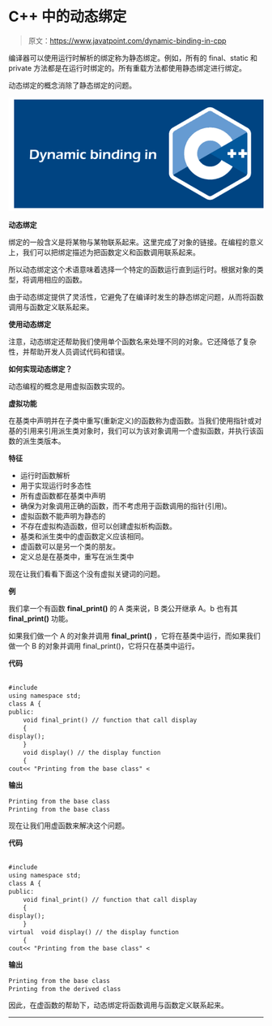 # C++ 中的动态绑定

> 原文：<https://www.javatpoint.com/dynamic-binding-in-cpp>

编译器可以使用运行时解析的绑定称为静态绑定。例如，所有的 final、static 和 private 方法都是在运行时绑定的。所有重载方法都使用静态绑定进行绑定。

动态绑定的概念消除了静态绑定的问题。

![Dynamic binding in C++](img/5d6c44b119c4e66e93a75932dab50086.png)

**动态绑定**

绑定的一般含义是将某物与某物联系起来。这里完成了对象的链接。在编程的意义上，我们可以把绑定描述为把函数定义和函数调用联系起来。

所以动态绑定这个术语意味着选择一个特定的函数运行直到运行时。根据对象的类型，将调用相应的函数。

由于动态绑定提供了灵活性，它避免了在编译时发生的静态绑定问题，从而将函数调用与函数定义联系起来。

**使用动态绑定**

注意，动态绑定还帮助我们使用单个函数名来处理不同的对象。它还降低了复杂性，并帮助开发人员调试代码和错误。

**如何实现动态绑定？**

动态编程的概念是用虚拟函数实现的。

**虚拟功能**

在基类中声明并在子类中重写(重新定义)的函数称为虚函数。当我们使用指针或对基的引用来引用派生类对象时，我们可以为该对象调用一个虚拟函数，并执行该函数的派生类版本。

**特征**

*   运行时函数解析
*   用于实现运行时多态性
*   所有虚函数都在基类中声明
*   确保为对象调用正确的函数，而不考虑用于函数调用的指针(引用)。
*   虚拟函数不能声明为静态的
*   不存在虚拟构造函数，但可以创建虚拟析构函数。
*   基类和派生类中的虚函数定义应该相同。
*   虚函数可以是另一个类的朋友。
*   定义总是在基类中，重写在派生类中

现在让我们看看下面这个没有虚拟关键词的问题。

**例**

我们拿一个有函数 **final_print()** 的 A 类来说，B 类公开继承 A。b 也有其 **final_print()** 功能。

如果我们做一个 A 的对象并调用 **final_print()** ，它将在基类中运行，而如果我们做一个 B 的对象并调用 final_print()，它将只在基类中运行。

**代码**

```

#include 
using namespace std;
class A {
public:
    void final_print() // function that call display
    {
display();
    }
    void display() // the display function
    {
cout<< "Printing from the base class" <
```

**输出**

```
Printing from the base class
Printing from the base class    

```

现在让我们用虚函数来解决这个问题。

**代码**

```

#include 
using namespace std;
class A {
public:
    void final_print() // function that call display
    {
display();
    }
virtual  void display() // the display function
    {
cout<< "Printing from the base class" <
```

**输出**

```
Printing from the base class
Printing from the derived class   

```

因此，在虚函数的帮助下，动态绑定将函数调用与函数定义联系起来。

* * *